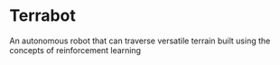 # Terrabot
An autonomous robot that can traverse versatile terrain built using the concepts of reinforcement learning
